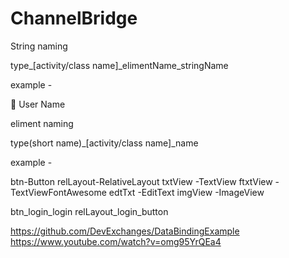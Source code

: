 # ChannelBridge
String naming

type_[activity/class name]_elimentName_stringName

example -

<string name="icon_login_textview_password">&#xf084;</string>
<string name="string_login_edittext_usernamehint">User Name</string>



eliment naming

type(short name)_[activity/class name]_name

example -

btn-Button
relLayout-RelativeLayout
txtView -TextView
ftxtView -TextViewFontAwesome
edtTxt -EditText
imgView -ImageView


btn_login_login
relLayout_login_button



https://github.com/DevExchanges/DataBindingExample
https://www.youtube.com/watch?v=omg95YrQEa4

